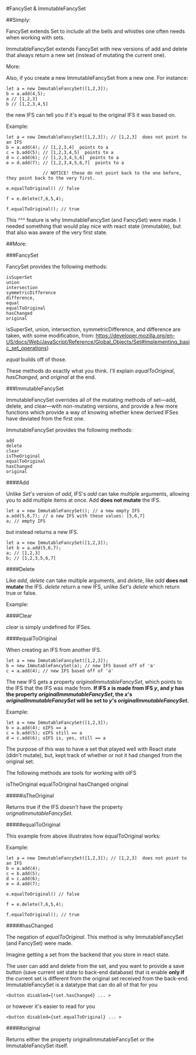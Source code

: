 #FancySet & ImmutableFancySet

##Simply:

FancySet extends Set to include all the bells and whistles one often needs when working with sets.

ImmutableFancySet extends FancySet with new versions of add and delete that always return a new set (instead of mutating the current one).


More:

Also, if you create a new ImmutableFancySet from a new one. For instance:

```
let a = new ImmutableFancySet([1,2,3]);
b = a.add(4,5);
a // [1,2,3]
b // [1,2,3,4,5]
```
the new IFS can tell you if it's equal to the original IFS it was based on.

Example:
```
let a = new ImmutableFancySet([1,2,3]); // [1,2,3]  does not point to an IFS
b = a.add(4); // [1,2,3,4]  points to a
c = b.add(5); // [1,2,3,4,5]  points to a
d = c.add(6); // [1,2,3,4,5,6]  points to a
e = d.add(7); // [1,2,3,4,5,6,7]  points to a

              // NOTICE! these do not point back to the one before, they point back to the very first.

e.equalToOriginal() // false

f = e.delete(7,6,5,4);

f.equalToOriginal(); // true
```

This ^^^ feature is why ImmutableFancySet (and FancySet) were made. I needed something that would play nice with react state (immutable), but that also was aware of the very first state.



##More:

###FancySet

FancySet provides the following methods:

```
isSuperSet
union
intersection
symmetricDifference
difference, 
equal 
equalToOriginal
hasChanged
original
```

isSuperSet, union, intersection, symmetricDifference, and difference are taken, with some modification, from: https://developer.mozilla.org/en-US/docs/Web/JavaScript/Reference/Global_Objects/Set#Implementing_basic_set_operations)

_equal_ builds off of those.

These methods do exactly what you think. I'll explain _equalToOriginal_, _hasChanged_, and _original_ at the end.




###ImmutableFancySet


ImmutableFancySet overrides all of the mutating methods of set—add, delete, and clear—with non-mutating versions, and provide a few more functions which provide a way of knowing whether knew derived IFSes have deviated from the first one.

ImmutableFancySet provides the following methods:

```
add
delete
clear
isTheOriginal
equalToOriginal
hasChanged
original
```

####Add

Unlike _Set_'s version of _add_, IFS's _add_ can take multiple arguments, allowing you to add multiple items at once.
Add **does not mutate** the IFS.

```
let a = new ImmutableFancySet(); // a new empty IFS
a.add(5,6,7); // a new IFS with these values: [5,6,7]
a; // empty IFS
```
but instead returns a new IFS.
```
let a = new ImmutableFancySet([1,2,3]);
let b = a.add(5,6,7);
a; // [1,2,3]
b; // [1,2,3,5,6,7]
```

####Delete

Like _add_, _delete_ can take multiple arguments, and _delete_, like _add_ **does not mutate** the IFS.
_delete_ return a new IFS, unlike _Set_'s _delete_ which return true or false.

Example:



####Clear

_clear_ is simply undefined for IFSes.


####equalToOriginal

When creating an IFS from another IFS.

```
let a = new ImmutableFancySet([1,2,3]);
b = new ImmutableFancySet(a); // new IFS based off of 'a'
c = a.add(4); // new IFS based off of 'a'
```

The new IFS gets a property _originalImmutableFancySet_, which points to the IFS that the IFS was made from.
**If IFS _x_ is made from IFS _y_, and _y_ has the property _originalImmmutableFancySet_, the _x_'s _originalImmutableFancySet_ will be set to _y_'s _originalImmutableFancySet_.**

Example:

```
let a = new ImmutableFancySet([1,2,3]);
b = a.add(4); oIFS == a
c = b.add(5); oIFS still == a
d = c.add(6); oIFS is, yes, still == a
```

The purpose of this was to have a set that played well with React state (didn't mutate), but, kept track of whether or not it had changed from the original set.

The following methods are tools for working with oIFS

isTheOriginal
equalToOriginal
hasChanged
original

#####isTheOriginal

Returns true if the IFS _doesn't_ have the property _orignalImmutableFancySet_.

#####equalToOriginal

This example from above illustrates how equalToOriginal works:

Example:

```
let a = new ImmutableFancySet([1,2,3]); // [1,2,3]  does not point to an IFS
b = a.add(4);
c = b.add(5);
d = c.add(6);
e = d.add(7);

e.equalToOriginal() // false

f = e.delete(7,6,5,4);

f.equalToOriginal(); // true
```

#####hasChanged

The negation of _equalToOriginal_. This method is why ImmutableFancySet (and FancySet) were made.

Imagine getting a set from the backend that you store in react state.

The user can add and delete from the set, and you want to provide a save button (save current set state to back-end database) that is enable **only if** the current set is different from the original set received from the back-end. ImmutableFancySet is a datatype that can do all of that for you

```
<button disabled={!set.hasChanged} ... >
```

or however it's easier to read for you 

```
<button disabled={set.equalToOriginal} ... >
```

#####original

Returns either the property originalImmutableFancySet or the ImmutableFancySet itself.
